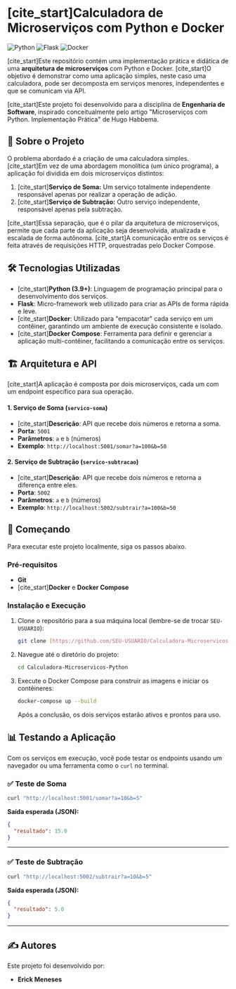 # [cite_start]Calculadora de Microserviços com Python e Docker 

![Python](https://img.shields.io/badge/python-3670A0?style=for-the-badge&logo=python&logoColor=ffdd54)
![Flask](https://img.shields.io/badge/flask-%23000.svg?style=for-the-badge&logo=flask&logoColor=white)
![Docker](https://img.shields.io/badge/docker-%230db7ed.svg?style=for-the-badge&logo=docker&logoColor=white)

[cite_start]Este repositório contém uma implementação prática e didática de uma **arquitetura de microserviços** com Python e Docker.  [cite_start]O objetivo é demonstrar como uma aplicação simples, neste caso uma calculadora, pode ser decomposta em serviços menores, independentes e que se comunicam via API. 

[cite_start]Este projeto foi desenvolvido para a disciplina de **Engenharia de Software**, inspirado conceitualmente pelo artigo "Microserviços com Python. Implementação Prática" de Hugo Habbema. 

## 📖 Sobre o Projeto

O problema abordado é a criação de uma calculadora simples. [cite_start]Em vez de uma abordagem monolítica (um único programa), a aplicação foi dividida em dois microserviços distintos:

1.  [cite_start]**Serviço de Soma:** Um serviço totalmente independente responsável apenas por realizar a operação de adição. 
2.  [cite_start]**Serviço de Subtração:** Outro serviço independente, responsável apenas pela subtração. 

[cite_start]Essa separação, que é o pilar da arquitetura de microserviços, permite que cada parte da aplicação seja desenvolvida, atualizada e escalada de forma autônoma.  [cite_start]A comunicação entre os serviços é feita através de requisições HTTP, orquestradas pelo Docker Compose. 

## 🛠️ Tecnologias Utilizadas

* [cite_start]**Python (3.9+)**: Linguagem de programação principal para o desenvolvimento dos serviços. 
* **Flask**: Micro-framework web utilizado para criar as APIs de forma rápida e leve.
* [cite_start]**Docker**: Utilizado para "empacotar" cada serviço em um contêiner, garantindo um ambiente de execução consistente e isolado. 
* [cite_start]**Docker Compose**: Ferramenta para definir e gerenciar a aplicação multi-contêiner, facilitando a comunicação entre os serviços. 

## 🏗️ Arquitetura e API

[cite_start]A aplicação é composta por dois microserviços, cada um com um endpoint específico para sua operação. 

#### 1. Serviço de Soma (`servico-soma`)
* [cite_start]**Descrição**: API que recebe dois números e retorna a soma. 
* **Porta**: `5001`
* **Parâmetros**: `a` e `b` (números)
* **Exemplo**: `http://localhost:5001/somar?a=100&b=50`

#### 2. Serviço de Subtração (`servico-subtracao`)
* [cite_start]**Descrição**: API que recebe dois números e retorna a diferença entre eles. 
* **Porta**: `5002`
* **Parâmetros**: `a` e `b` (números)
* **Exemplo**: `http://localhost:5002/subtrair?a=100&b=50`

## 🚀 Começando

Para executar este projeto localmente, siga os passos abaixo.

### Pré-requisitos
* **Git**
* [cite_start]**Docker** e **Docker Compose** 

### Instalação e Execução
1.  Clone o repositório para a sua máquina local (lembre-se de trocar `SEU-USUARIO`):
    ```sh
    git clone [https://github.com/SEU-USUARIO/Calculadora-Microservicos-Python.git](https://github.com/SEU-USUARIO/Calculadora-Microservicos-Python.git)
    ```
2.  Navegue até o diretório do projeto:
    ```sh
    cd Calculadora-Microservicos-Python
    ```
3.  Execute o Docker Compose para construir as imagens e iniciar os contêineres: 
    ```sh
    docker-compose up --build
    ```
    Após a conclusão, os dois serviços estarão ativos e prontos para uso. 

## 📊 Testando a Aplicação

Com os serviços em execução, você pode testar os endpoints usando um navegador ou uma ferramenta como o `curl` no terminal.

### ✅ Teste de Soma

```bash
curl "http://localhost:5001/somar?a=10&b=5"
```

**Saída esperada (JSON):**
```json
{
  "resultado": 15.0
}
```

---

### ✅ Teste de Subtração

```bash
curl "http://localhost:5002/subtrair?a=10&b=5"
```

**Saída esperada (JSON):**
```json
{
  "resultado": 5.0
}
```

---

## ✍️ Autores

Este projeto foi desenvolvido por:

- **Erick Meneses**

